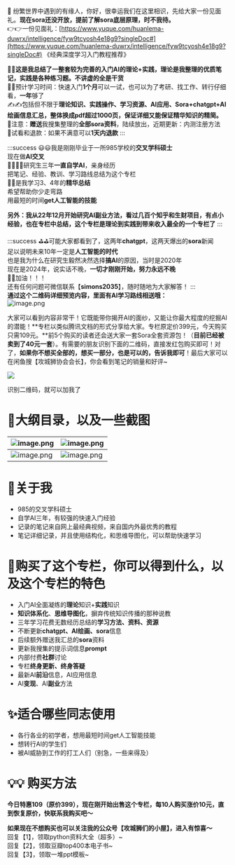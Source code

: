 
🎯 纷繁世界中遇到的有缘人，你好，很幸运我们在这里相识，先给大家一份见面礼。**现在sora还没开放，提前了解sora底层原理，时不我待。**<br />👉👉一份见面礼：[https://www.yuque.com/huanlema-duwrx/intelligence/fyw9tcyosh4e18g9?singleDoc#](https://www.yuque.com/huanlema-duwrx/intelligence/fyw9tcyosh4e18g9?singleDoc#) 《经典深度学习入门教程推荐》


🦾🦾**这是我总结了一整套较为完善的入门AI的理论+实践，理论是我整理的优质笔记，实践是各种练习题。不讲虚的全是干货**<br />🦾🦾预计学习时间：快速入门**1个月**可以一试，也可以为了考研、找工作、转行仔细看，**一年**够了<br />✍️✍️包括但不限于**理论知识、实践操作、学习资源、AI应用、Sora+chatgpt+AI绘画信息汇总，整体换成pdf超过1000页，保证详细又能保证精华知识的精简。**<br />👀注意：**赠送**我搜集整理的**全部sora资料**，陆续放出，近期更新：内测注册方法<br />👀试看和退款：如果不满意可以**1天内退款**
:::


:::success
😃😃我是刚刚毕业于一所985学校的**交叉学科硕士**<br />现在做**AI交叉**<br />🤸‍♂️🤸‍♂️研究生三年**一直自学AI**，亲身经历<br />把笔记、经验、教训、学习路线总结为这个专栏<br />💟💟是我学习3、4年的**精华总结**<br />希望帮助你少走弯路<br />用最短的时间**get人工智能的技能**

**另外：我从22年12月开始研究AI副业方法，看过几百个知乎和生财项目，有点小经验，也在专栏中总结，这个专栏是理论到实践到带来收入最全的一个专栏了**
:::


:::success
⛳️⛳️可能大家都看到了，这两年**chatgpt**，这两天爆出的**sora**新闻<br />足以说明未来10年一定是**人工智能的时代**<br />也是我为什么在研究生毅然决然选择**搞AI**的原因，当时是2020年<br />现在是2024年，说实话不晚，**一切才刚刚开始，努力永远不晚**<br />🔆🔆加油！！！<br />还有任何问题可微信联系【**simons2035**】，随时随地为大家解答！
:::
 <br />**通过这个二维码详细预览内容，里面有AI学习路线相送哦：**<br />![image.png](https://cdn.nlark.com/yuque/0/2024/png/21688751/1711466030367-b3db9d58-82bd-41ac-93bc-b51f37d351a8.png#averageHue=%23a3a3a3&clientId=u1dae8aaa-fcdc-4&from=paste&height=214&id=u187320db&originHeight=268&originWidth=266&originalType=binary&ratio=1.25&rotation=0&showTitle=false&size=24758&status=done&style=none&taskId=u04050501-3ba8-4f4f-b4d4-06ccf262168&title=&width=212.8)


大家可以看到内容非常干！它既能带你揭开AI的面纱，又能让你最大程度的挖掘AI的潜能！**专栏以类似腾讯文档的形式分享给大家。专栏原定价399元，今天购买只需109元。**前5个购买的读者还会送大家一套Sora全套资源包！（**目前已经被卖到了40元一套**）。有需要的朋友识别下面的二维码，直接发红包购买即可！对了，**如果你不想买全部的，想买一部分，也是可以的，告诉我即可**！最后大家可以在闲鱼搜【攻城狮协会会长】，你会看到笔记的销量和好评~


![](https://cdn.nlark.com/yuque/0/2024/jpeg/21688751/1711460576485-f7b48158-8fa1-4db4-b6b4-60b1d6ab0e67.jpeg#averageHue=%23aaaaaa&clientId=uaf7e93fb-823c-4&from=paste&height=385&id=t7Uq0&originHeight=711&originWidth=709&originalType=url&ratio=1.25&rotation=0&showTitle=false&status=done&style=none&taskId=ucca59f9d-7e01-490a-89d1-f87359e8a5a&title=&width=384)

识别二维码，就可以加我了
<a name="thlxv"></a>
# 🔖大纲目录，以及一些截图

| ![image.png](https://cdn.nlark.com/yuque/0/2024/png/21688751/1711466176897-fac80a4c-3951-4967-a0e5-3b403c4b1e2b.png#averageHue=%23f7f7f7&clientId=u978d1985-b72f-4&from=paste&height=659&id=u95c408cd&originHeight=824&originWidth=510&originalType=binary&ratio=1.25&rotation=0&showTitle=false&size=54928&status=done&style=none&taskId=u9aaf48ae-aaac-4b54-92e1-45c742fe9e0&title=&width=408) | ![image.png](https://cdn.nlark.com/yuque/0/2024/png/21688751/1711466263823-38d7f373-94f6-4aac-b65a-7ff99d1e8138.png#averageHue=%23fafafa&clientId=u978d1985-b72f-4&from=paste&height=836&id=ubc31dbfe&originHeight=1045&originWidth=507&originalType=binary&ratio=1.25&rotation=0&showTitle=false&size=45721&status=done&style=none&taskId=u8c0530c1-9b21-47d4-93fb-a3104b4766e&title=&width=405.6) |
| --- | --- |
| ![image.png](https://cdn.nlark.com/yuque/0/2024/png/21688751/1711466285023-dd9ff734-1379-4faa-9826-cafcd8ce1ed3.png#averageHue=%23f9f9f9&clientId=u978d1985-b72f-4&from=paste&height=609&id=u1bc3c4af&originHeight=761&originWidth=497&originalType=binary&ratio=1.25&rotation=0&showTitle=false&size=37594&status=done&style=none&taskId=u98885a26-5e76-4afd-8224-67d33706e0f&title=&width=397.6) | ![image.png](https://cdn.nlark.com/yuque/0/2024/png/21688751/1711466306097-bd2bb4b8-3b89-4879-bb4b-b2dae1a5835a.png#averageHue=%23fafafa&clientId=u978d1985-b72f-4&from=paste&height=784&id=u1a556b28&originHeight=980&originWidth=465&originalType=binary&ratio=1.25&rotation=0&showTitle=false&size=43778&status=done&style=none&taskId=u1e1787ca-17fd-429f-851c-3e7c503d030&title=&width=372) |



<a name="klgWY"></a>
# 🔆关于我

- 985的交叉学科硕士
- 自学AI三年，有较强的快速入门经验
- 记录的笔记来自网上最经典视频，来自国内外最优秀的教程
- 笔记详细记录，并且使用结构化，和思维导图化，可以帮助快速学习

<a name="krovp"></a>
# 🎈购买了这个专栏，你可以得到什么，以及这个专栏的特色

- 入门AI全面凝练的**理论**知识+**实践**知识
- **知识体系化**、**思维导图化**，摒弃传统知识传播的那种说教
- 三年学习花费无数经历总结的**学习方法、资料、资源**
- 不断更新**chatgpt、AI绘画、sora**信息
- 后续额外赠送我汇总的**sora**资料
- 更新我搜集的提示词信息**prompt**
- 内部付费**社群**讨论
- 专栏**终身更新、终身答疑**
- 最新AI**前沿**信息，AI应用信息
- AI**变现**、AI**副业**方法

<a name="pkUxX"></a>
# ✨适合哪些同志使用

- 各行各业的初学者，想用最短时间get人工智能技能
- 想转行AI的学生们
- 被AI威胁到工作的打工人们（别急，一些来得及）

<a name="xi6gu"></a>
# 💡💡 购买方法
**今日特惠109（原价399），现在刚开始出售这个专栏，每10人购买涨价10元，直到恢复原价，快联系我购买吧～**

**如果现在不想购买也可以关注我的公众号【攻城狮们的小屋】，进入有惊喜～**<br />回复【1】，领取python资料大全（超多）~<br />回复【2】，领取豆瓣top400本电子书~<br />回复【3】，领取一堆ppt模板~


<a name="P2guX"></a>
# 
